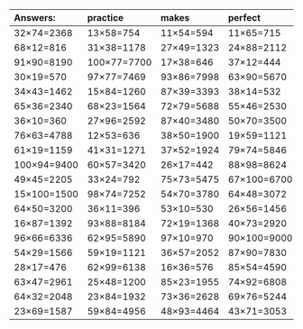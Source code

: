 | Answers: | practice | makes | perfect | ! |
| :--- | :--- | :--- | :--- | :--- |
| 32×74=2368 | 13×58=754 | 11×54=594 | 11×65=715 | 28×37=1036 | 
| 68×12=816 | 31×38=1178 | 27×49=1323 | 24×88=2112 | 15×87=1305 | 
| 91×90=8190 | 100×77=7700 | 17×38=646 | 37×12=444 | 96×82=7872 | 
| 30×19=570 | 97×77=7469 | 93×86=7998 | 63×90=5670 | 60×27=1620 | 
| 34×43=1462 | 15×84=1260 | 87×39=3393 | 38×14=532 | 38×54=2052 | 
| 65×36=2340 | 68×23=1564 | 72×79=5688 | 55×46=2530 | 89×67=5963 | 
| 36×10=360 | 27×96=2592 | 87×40=3480 | 50×70=3500 | 29×26=754 | 
| 76×63=4788 | 12×53=636 | 38×50=1900 | 19×59=1121 | 15×19=285 | 
| 61×19=1159 | 41×31=1271 | 37×52=1924 | 79×74=5846 | 76×10=760 | 
| 100×94=9400 | 60×57=3420 | 26×17=442 | 88×98=8624 | 78×57=4446 | 
| 49×45=2205 | 33×24=792 | 75×73=5475 | 67×100=6700 | 31×39=1209 | 
| 15×100=1500 | 98×74=7252 | 54×70=3780 | 64×48=3072 | 37×20=740 | 
| 64×50=3200 | 36×11=396 | 53×10=530 | 26×56=1456 | 41×99=4059 | 
| 16×87=1392 | 93×88=8184 | 72×19=1368 | 40×73=2920 | 78×68=5304 | 
| 96×66=6336 | 62×95=5890 | 97×10=970 | 90×100=9000 | 89×97=8633 | 
| 54×29=1566 | 59×19=1121 | 36×57=2052 | 87×90=7830 | 70×95=6650 | 
| 28×17=476 | 62×99=6138 | 16×36=576 | 85×54=4590 | 91×12=1092 | 
| 63×47=2961 | 25×48=1200 | 85×23=1955 | 74×92=6808 | 36×62=2232 | 
| 64×32=2048 | 23×84=1932 | 73×36=2628 | 69×76=5244 | 94×91=8554 | 
| 23×69=1587 | 59×84=4956 | 48×93=4464 | 43×71=3053 | 74×32=2368 | 
